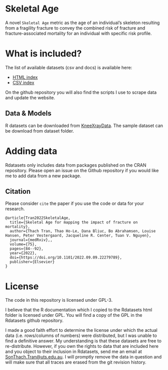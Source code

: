 
# Skeletal Age 

A novel `Skeletal Age` metric as the age of an individual’s skeleton resulting from a fragility fracture to convey the combined risk of fracture and fracture-associated mortality for an individual with specific risk profile.

# What is included?

The list of available datasets (csv and docs) is available here:

  - [HTML
    index](https://vincentarelbundock.github.io/Rdatasets/articles/data.html)
  - [CSV
    index](https://raw.githubusercontent.com/vincentarelbundock/Rdatasets/master/datasets.csv)

On the github repository you will also find the scripts I use to scrape
data and update the website.

## Data & Models
R datasets can be downloaded from [KneeXrayData](https://data.mendeley.com/datasets/56rmx5bjcr/1). The sample dataset can be download from dataset folder.

# Adding data

Rdatasets only includes data from packages published on the CRAN
repository. Please open an issue on the Github repository if you would
like me to add data from a new package.

## Citation
Please consider `cite` the paper if you use the code or data for your research.
```
@article{Tran2022SkeletalAge,
  title={Skeletal Age for mapping the impact of fracture on mortality},
  author={Thach Tran, Thao Ho-Le, Dana Bliuc, Bo Abrahamsen, Louise Hansen, Peter Vestergaard, Jacqueline R. Center, Tuan V. Nguyen},
  journal={medRxiv},,
  volume={75},
  pages={84--92},
  year={2022},
  doi={https://doi.org/10.1101/2022.09.09.22279789},
  publisher={Elsevier}  
}
```

# License

The code in this repository is licensed under GPL-3.

I believe that the R documentation which I copied to the Rdatasets html
folder is licensed under GPL. You will find a copy of the GPL in the
Rdatasets github repository.

I made a good faith effort to determine the license under which the
actual data (i.e. rows/columns of numbers) were distributed, but I was
unable to find a definitive answer. My understanding is that these
datasets are free to re-distribute. However, if you own the rights to
data that are included here and you object to their inclusion in
Rdatasets, send me an email at <SonThach.Tran@uts.edu.au>. I
will promptly remove the data in question and will make sure that all
traces are erased from the git revision history.
